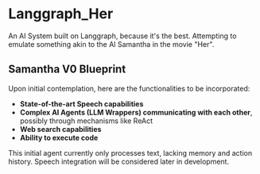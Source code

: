 # Langgraph_Her
An AI System built on Langgraph, because it's the best. Attempting to emulate something akin to the AI Samantha in the movie "Her".

## Samantha V0 Blueprint

Upon initial contemplation, here are the functionalities to be incorporated:

- **State-of-the-art Speech capabilities**
- **Complex AI Agents (LLM Wrappers) communicating with each other**, possibly through mechanisms like ReAct
- **Web search capabilities**
- **Ability to execute code**

This initial agent currently only processes text, lacking memory and action history. Speech integration will be considered later in development.
